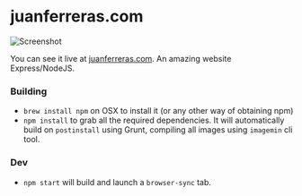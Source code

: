 # juanferreras.com #

![Screenshot](https://www.juanferreras.com/img/email-header.jpg)

You can see it live at [juanferreras.com](http://juanferreras.com). An amazing website 
Express/NodeJS.

### Building ###

* `brew install npm` on OSX to install it (or any other way of obtaining npm)
* `npm install` to grab all the required dependencies. It will automatically build on `postinstall` using Grunt, compiling all images using `imagemin` cli tool.

### Dev ###
* `npm start` will build and launch a `browser-sync` tab.

